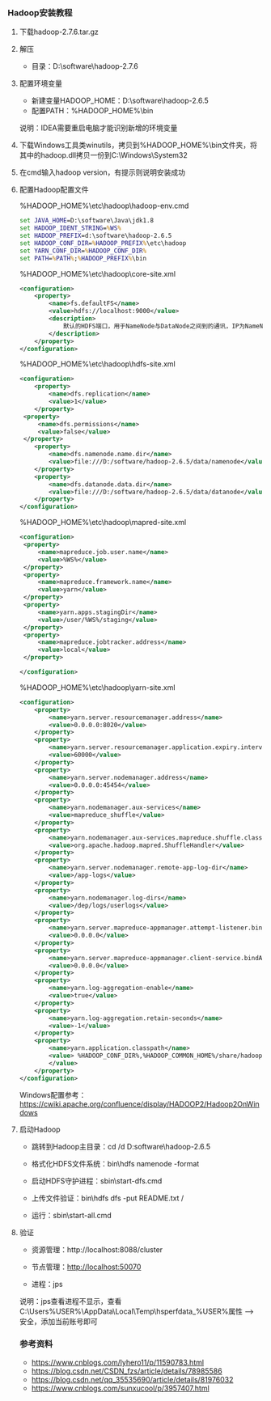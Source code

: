 ### Hadoop安装教程

1. 下载hadoop-2.7.6.tar.gz

2. 解压

   - 目录：D:\software\hadoop-2.7.6

3. 配置环境变量

   - 新建变量HADOOP_HOME：D:\software\hadoop-2.6.5
   - 配置PATH：%HADOOP_HOME%\bin

   说明：IDEA需要重启电脑才能识别新增的环境变量

4. 下载Windows工具类winutils，拷贝到%HADOOP_HOME%\bin文件夹，将其中的hadoop.dll拷贝一份到C:\Windows\System32

5. 在cmd输入hadoop version，有提示则说明安装成功

6. 配置Hadoop配置文件

   %HADOOP_HOME%\etc\hadoop\hadoop-env.cmd

   ```cmd
   set JAVA_HOME=D:\software\Java\jdk1.8
   set HADOOP_IDENT_STRING=%WS%
   set HADOOP_PREFIX=d:\software\hadoop-2.6.5
   set HADOOP_CONF_DIR=%HADOOP_PREFIX%\etc\hadoop
   set YARN_CONF_DIR=%HADOOP_CONF_DIR%
   set PATH=%PATH%;%HADOOP_PREFIX%\bin
   ```

   %HADOOP_HOME%\etc\hadoop\core-site.xml

   ```xml
   <configuration>
       <property>
           <name>fs.defaultFS</name>
           <value>hdfs://localhost:9000</value>
           <description>
               默认的HDFS端口，用于NameNode与DataNode之间到的通讯，IP为NameNode的地址
           </description>
       </property>
   </configuration>
   ```

   %HADOOP_HOME%\etc\hadoop\hdfs-site.xml

   ```xml
   <configuration>
       <property>
           <name>dfs.replication</name>
           <value>1</value>
       </property>
   	<property>
   		<name>dfs.permissions</name>
   		<value>false</value>
   	</property>
       <property>
           <name>dfs.namenode.name.dir</name>
           <value>file:///D:/software/hadoop-2.6.5/data/namenode</value>
       </property>
       <property>
           <name>dfs.datanode.data.dir</name>
           <value>file:///D:/software/hadoop-2.6.5/data/datanode</value>
       </property>
   </configuration>
   ```

   %HADOOP_HOME%\etc\hadoop\mapred-site.xml

   ```xml
   <configuration>
   	<property>
   		<name>mapreduce.job.user.name</name>
   		<value>%WS%</value>
   	</property>
   	<property>
   		<name>mapreduce.framework.name</name>
   		<value>yarn</value>
   	</property>
   	<property>
   		<name>yarn.apps.stagingDir</name>
   		<value>/user/%WS%/staging</value>
   	</property>
   	<property>
   		<name>mapreduce.jobtracker.address</name>
   		<value>local</value>
   	</property>
   
   </configuration>
   ```

   %HADOOP_HOME%\etc\hadoop\yarn-site.xml

   ```xml
   <configuration>
       <property>
           <name>yarn.server.resourcemanager.address</name>
           <value>0.0.0.0:8020</value>
       </property>
       <property>
           <name>yarn.server.resourcemanager.application.expiry.interval</name>
           <value>60000</value>
       </property>
       <property>
           <name>yarn.server.nodemanager.address</name>
           <value>0.0.0.0:45454</value>
       </property>
       <property>
           <name>yarn.nodemanager.aux-services</name>
           <value>mapreduce_shuffle</value>
       </property>
       <property>
           <name>yarn.nodemanager.aux-services.mapreduce.shuffle.class</name>
           <value>org.apache.hadoop.mapred.ShuffleHandler</value>
       </property>
       <property>
           <name>yarn.server.nodemanager.remote-app-log-dir</name>
           <value>/app-logs</value>
       </property>
       <property>
           <name>yarn.nodemanager.log-dirs</name>
           <value>/dep/logs/userlogs</value>
       </property>
       <property>
           <name>yarn.server.mapreduce-appmanager.attempt-listener.bindAddress</name>
           <value>0.0.0.0</value>
       </property>
       <property>
           <name>yarn.server.mapreduce-appmanager.client-service.bindAddress</name>
           <value>0.0.0.0</value>
       </property>
       <property>
           <name>yarn.log-aggregation-enable</name>
           <value>true</value>
       </property>
       <property>
           <name>yarn.log-aggregation.retain-seconds</name>
           <value>-1</value>
       </property>
       <property>
           <name>yarn.application.classpath</name>
           <value> %HADOOP_CONF_DIR%,%HADOOP_COMMON_HOME%/share/hadoop/common/*,%HADOOP_COMMON_HOME%/share/hadoop/common/lib/*,%HADOOP_HDFS_HOME%/share/hadoop/hdfs/*,%HADOOP_HDFS_HOME%/share/hadoop/hdfs/lib/*,%HADOOP_MAPRED_HOME%/share/hadoop/mapreduce/*,%HADOOP_MAPRED_HOME%/share/hadoop/mapreduce/lib/*,%HADOOP_YARN_HOME%/share/hadoop/yarn/*,%HADOOP_YARN_HOME%/share/hadoop/yarn/lib/*
           </value>
       </property>
   </configuration>
   ```

   Windows配置参考：https://cwiki.apache.org/confluence/display/HADOOP2/Hadoop2OnWindows

7. 启动Hadoop

   - 跳转到Hadoop主目录：cd /d D:software\hadoop-2.6.5

   - 格式化HDFS文件系统：bin\hdfs namenode -format
   - 启动HDFS守护进程：sbin\start-dfs.cmd
   - 上传文件验证：bin\hdfs dfs -put README.txt /
   - 运行：sbin\start-all.cmd

8. 验证

   - 资源管理：http://localhost:8088/cluster

   - 节点管理：[http://localhost:50070 ](http://localhost:50070/)
   - 进程：jps

   说明：jps查看进程不显示，查看C:\Users\%USER%\AppData\Local\Temp\hsperfdata_%USER%属性 --> 安全，添加当前账号即可

   ### 参考资料

   - https://www.cnblogs.com/lyhero11/p/11590783.html
   - https://blog.csdn.net/CSDN_fzs/article/details/78985586
   - https://blog.csdn.net/qq_35535690/article/details/81976032
   - https://www.cnblogs.com/sunxucool/p/3957407.html
